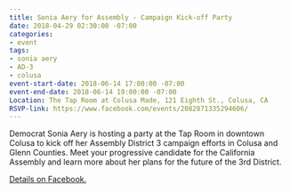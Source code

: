 ```yaml
---
title: Sonia Aery for Assembly - Campaign Kick-off Party
date: 2018-04-29 02:30:00 -07:00
categories:
- event
tags:
- sonia aery
- AD-3
- colusa
event-start-date: 2018-06-14 17:00:00 -07:00
event-end-date: 2018-06-14 19:00:00 -07:00
Location: The Tap Room at Colusa Made, 121 Eighth St., Colusa, CA
RSVP-link: https://www.facebook.com/events/2082871335294606/
---
```


Democrat Sonia Aery is hosting a party at the Tap Room in downtown Colusa to kick off her Assembly District 3 campaign efforts in Colusa and Glenn Counties. Meet your progressive candidate for the California Assembly and learn more about her plans for the future of the 3rd District.

[Details on Facebook.](https://www.facebook.com/events/2082871335294606/)
